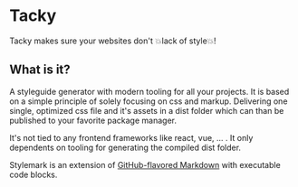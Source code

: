 Tacky
===

Tacky makes sure your websites don't 💥lack of style💥!

What is it?
---
A styleguide generator with modern tooling for all your projects.
It is based on a simple principle of solely focusing on css and markup.
Delivering one single, optimized css file and it's assets in a dist folder which can than 
be published to your favorite package manager.

It's not tied to any frontend frameworks like react, vue, ... .
It only dependents on tooling for generating the compiled dist folder.



Stylemark is an extension of [GitHub-flavored Markdown](https://guides.github.com/features/mastering-markdown/) with executable code blocks.


